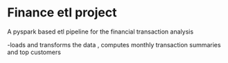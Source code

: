 # Finance etl project

A pyspark based etl pipeline for the financial transaction analysis

-loads and transforms the data , computes monthly transaction summaries and top customers
